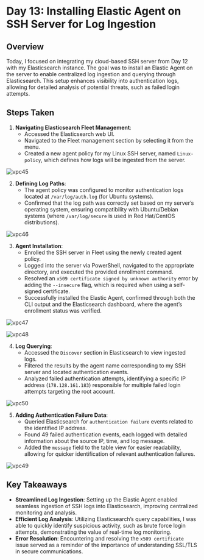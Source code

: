 # Day 13: Installing Elastic Agent on SSH Server for Log Ingestion

## Overview
Today, I focused on integrating my cloud-based SSH server from Day 12 with my Elasticsearch instance. The goal was to install an Elastic Agent on the server to enable centralized log ingestion and querying through Elasticsearch. This setup enhances visibility into authentication logs, allowing for detailed analysis of potential threats, such as failed login attempts.

## Steps Taken

1. **Navigating Elasticsearch Fleet Management**:
   - Accessed the Elasticsearch web UI.
   - Navigated to the Fleet management section by selecting it from the menu.
   - Created a new agent policy for my Linux SSH server, named `Linux-policy`, which defines how logs will be ingested from the server.
  
![vpc45](https://github.com/user-attachments/assets/b683e024-c1ff-4dea-8602-449ade98dbe9)




2. **Defining Log Paths**:
   - The agent policy was configured to monitor authentication logs located at `/var/log/auth.log` (for Ubuntu systems).
   - Confirmed that the log path was correctly set based on my server’s operating system, ensuring compatibility with Ubuntu/Debian systems (where `/var/log/secure` is used in Red Hat/CentOS distributions).
  

![vpc46](https://github.com/user-attachments/assets/5bc5f3d6-b00a-4808-bb4b-9130c3a52997)




3. **Agent Installation**:
   - Enrolled the SSH server in Fleet using the newly created agent policy.
   - Logged into the server via PowerShell, navigated to the appropriate directory, and executed the provided enrollment command.
   - Resolved an `x509 certificate signed by unknown authority` error by adding the `--insecure` flag, which is required when using a self-signed certificate.
   - Successfully installed the Elastic Agent, confirmed through both the CLI output and the Elasticsearch dashboard, where the agent’s enrollment status was verified.

![vpc47](https://github.com/user-attachments/assets/bf37a564-30f7-4fb3-bea1-d665e290cc97)


![vpc48](https://github.com/user-attachments/assets/171d4315-b5fe-45ac-ab4d-13645634ae61)


4. **Log Querying**:
   - Accessed the `Discover` section in Elasticsearch to view ingested logs.
   - Filtered the results by the agent name corresponding to my SSH server and located authentication events.
   - Analyzed failed authentication attempts, identifying a specific IP address (`178.128.161.183`) responsible for multiple failed login attempts targeting the root account.
  
![vpc50](https://github.com/user-attachments/assets/1736b9a1-1b8c-4165-a39e-231121625d02)




5. **Adding Authentication Failure Data**:
   - Queried Elasticsearch for `authentication failure` events related to the identified IP address.
   - Found 49 failed authentication events, each logged with detailed information about the source IP, time, and log message.
   - Added the `message` field to the table view for easier readability, allowing for quicker identification of relevant authentication failures.
  

![vpc49](https://github.com/user-attachments/assets/6eaa88a0-9635-4a99-bdce-85db6d24ff91)



## Key Takeaways
- **Streamlined Log Ingestion**: Setting up the Elastic Agent enabled seamless ingestion of SSH logs into Elasticsearch, improving centralized monitoring and analysis.
- **Efficient Log Analysis**: Utilizing Elasticsearch’s query capabilities, I was able to quickly identify suspicious activity, such as brute force login attempts, demonstrating the value of real-time log monitoring.
- **Error Resolution**: Encountering and resolving the `x509 certificate` issue served as a reminder of the importance of understanding SSL/TLS in secure communications.




